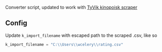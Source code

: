 Converter script, updated to work with [TyVik kinopoisk scraper](https://github.com/wcelery/rating_kinopoisk)

## Config
Update `k_import_filename` with escaped path to the scraped .csv, like so 
```python
k_import_filename = "C:\\Users\\wcelery\\rating.csv"
```
